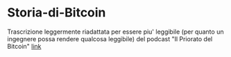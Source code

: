 # Storia-di-Bitcoin
Trascrizione leggermente riadattata per essere piu' leggibile (per quanto un ingegnere possa rendere qualcosa leggibile) del podcast "Il Priorato del Bitcoin" [link](https://priorato.org/)
